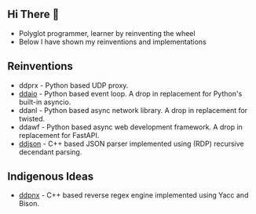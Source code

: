## Hi There 👋

- Polyglot programmer, learner by reinventing the wheel
- Below I have shown my reinventions and implementations

## Reinventions

- ddprx - Python based UDP proxy.
- [ddaio](https://github.com/DineshDevaraj/ddaio) - Python based event loop. A drop in replacement for Python's built-in asyncio.
- ddanl - Python based async network library. A drop in replacement for twisted.
- ddawf - Python based async web development framework. A drop in replacement for FastAPI.
- [ddjson](https://github.com/DineshDevaraj/ddjson) - C++ based JSON parser implemented using (RDP) recursive decendant parsing.

## Indigenous Ideas

- [ddpnx](https://github.com/DineshDevaraj/pnxengine) - C++ based reverse regex engine implemented using Yacc and Bison.
